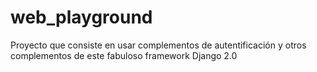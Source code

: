 # web_playground
Proyecto que consiste en usar complementos de  autentificación y otros complementos de este fabuloso framework Django 2.0
